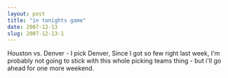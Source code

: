 ```yaml
---
layout: post
title: "in tonights game"
date: 2007-12-13
slug: 2007-12-13-1
---
```


Houston vs. Denver - I pick Denver, Since I got so few right last week, I&apos;m probably not going to stick with this whole picking teams thing - but i&apos;ll go ahead for one more weekend.



